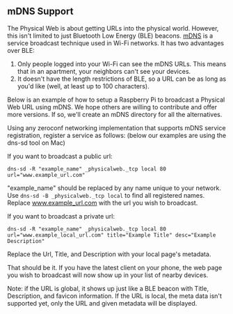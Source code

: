 ## mDNS Support

The Physical Web is about getting URLs into the physical world. However, this isn't limited to just Bluetooth Low Energy (BLE) beacons. [mDNS](http://en.wikipedia.org/wiki/Multicast_DNS) is a service broadcast technique used in Wi-Fi networks. It has two advantages over BLE: 

1. Only people logged into your Wi-Fi can see the mDNS URLs. This means that in an apartment, your neighbors can't see your devices.
2. It doesn't have the length restrictions of BLE, so a URL can be as long as you'd like (well, at least up to 100 characters).

Below is an example of how to setup a Raspberry Pi to broadcast a Physical Web URL using mDNS. We hope others are willing to contribute and offer more versions. If so, we'll create an mDNS directory for all the alternatives.

Using any zeroconf networking implementation that supports mDNS service registration, register a service as follows: (below our examples are using the dns-sd tool on Mac)

If you want to broadcast a public url:

```shell
dns-sd -R "example_name" _physicalweb._tcp local 80 url="www.example_url.com"
```

"example_name" should be replaced by any name unique to your network. Use `dns-sd -B _physicalweb._tcp local` to find all registered names. Replace www.example_url.com with the url you wish to broadcast.

If you want to broadcast a private url:

```shell
dns-sd -R "example_name" _physicalweb._tcp local 80 url="www.example_local_url.com" title="Example Title" desc="Example Description"
```

Replace the Url, Title, and Description with your local page's metadata.

That should be it. If you have the latest client on your phone, the web page you wish to broadcast will now show up in your list of nearby devices.

Note: if the URL is global, it shows up just like a BLE beacon with Title, Description, and favicon information. If the URL is local, the meta data isn't supported yet, only the URL and given metadata will be displayed.